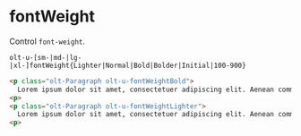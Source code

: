# fontWeight

Control `font-weight`.

`olt-u-[sm-|md-|lg-|xl-]fontWeight{Lighter|Normal|Bold|Bolder|Initial|100-900}`


```html
<p class="olt-Paragraph olt-u-fontWeightBold">
  Lorem ipsum dolor sit amet, consectetuer adipiscing elit. Aenean commodo ligula eget dolor. Aenean massa. Cum sociis natoque penatibus et magnis dis parturient montes, nascetur ridiculus mus.
<p>
<p class="olt-Paragraph olt-u-fontWeightLighter">
  Lorem ipsum dolor sit amet, consectetuer adipiscing elit. Aenean commodo ligula eget dolor. Aenean massa. Cum sociis natoque penatibus et magnis dis parturient montes, nascetur ridiculus mus.
<p>
```
